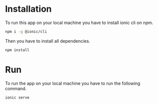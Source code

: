 # Installation
To run this app on your local machine you have to install ionic cli on npm.
```bash
npm i -g @ionic/cli
```
Then you have to install all dependencies.
```bash
npm install
```

# Run
To run the app on your local machine you have to run the following command.
```bash
ionic serve
```
